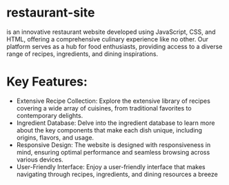 # restaurant-site
is an innovative restaurant website developed using JavaScript, CSS, and HTML, offering a comprehensive culinary experience like no other. Our platform serves as a hub for food enthusiasts, providing access to a diverse range of recipes, ingredients, and dining inspirations.

# Key Features:

- Extensive Recipe Collection: Explore the extensive library of recipes covering a wide array of cuisines, from traditional favorites to contemporary delights.
- Ingredient Database: Delve into the ingredient database to learn more about the key components that make each dish unique, including origins, flavors, and usage.
- Responsive Design: The website is designed with responsiveness in mind, ensuring optimal performance and seamless browsing across various devices.
- User-Friendly Interface: Enjoy a user-friendly interface that makes navigating through recipes, ingredients, and dining resources a breeze
